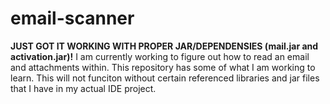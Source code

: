 # email-scanner
**JUST GOT IT WORKING WITH PROPER JAR/DEPENDENSIES (mail.jar and activation.jar)!**
I am currently working to figure out how to read an email and attachments within.
This repository has some of what I am working to learn. This will not funciton without
certain referenced libraries and jar files that I have in my actual IDE project.

